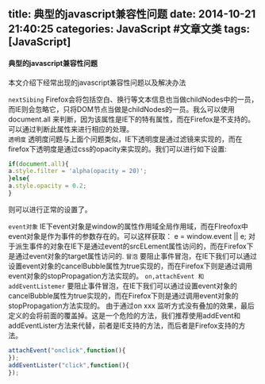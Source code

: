 title: 典型的javascript兼容性问题
date: 2014-10-21 21:40:25
categories: JavaScript #文章文类
tags: [JavaScript]
---
#### 典型的javascript兼容性问题 ####

本文介绍下经常出现的javascript兼容性问题以及解决办法

``nextSibing``
    Firefox会将包括空白、换行等文本信息也当做childNodes中的一员，而IE则会忽略它，只将DOM节点当做是childNodes的一员。我么可以使用document.all 来判断，因为该属性是IE下的特有属性，而在Firefox是不支持的。可以通过判断此属性来进行相应的处理。  
    <!--more-->
``透明度``
透明度问题与上面个问题类似，IE下透明度是通过滤镜来实现的，而在firefox下透明度是通过css的opacity来实现的。我们可以进行如下设置:
```javascript
if(document.all){
a.style.filter = 'alpha(opacity = 20)';
}else{
a.style.opacity = 0.2;
}

```
则可以进行正常的设置了。  


``event对象``
  IE下event对象是window的属性作用域全局作用域，而在FIreofox中event对象是作为事件的参数存在的。可以这样获取：
e = window.event || e;
对于派生事件的对象在IE下是通过event的srcELement属性访问的，而在Firefox下是通过event对象的target属性访问的.
``冒泡``
要阻止事件冒泡，在IE下我们可以通过设置event对象的cancelBubble属性为true实现的，而在Firefox下则是通过调用event对象的stopPropagation方法实现的。
``on,attachEvent 和 addEventListemer``
要阻止事件冒泡，在IE下我们可以通过设置event对象的cancelBubble属性为true实现的，而在Firefox下则是通过调用event对象的stopPropagation方法实现的。
由于通过on xxx 监听方式没有叠加的效果，最后定义的会将前面的覆盖掉。这是一个危险的方法，我们推荐使用addEvent和addEventLister方法来代替，前者是IE支持的方法，而后者是Firefox支持的方法。
```javascript
attachEvent("onclick",function(){
});
addEventLister("click",function(){
});
```


